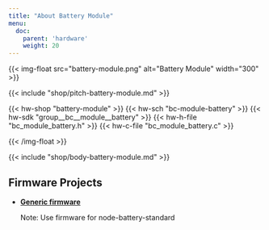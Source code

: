 ```yaml
---
title: "About Battery Module"
menu:
  doc:
    parent: 'hardware'
    weight: 20
---
```


{{< img-float src="battery-module.png" alt="Battery Module" width="300" >}}

{{< include "shop/pitch-battery-module.md" >}}

{{< hw-shop "battery-module" >}}
{{< hw-sch "bc-module-battery" >}}
{{< hw-sdk "group__bc__module__battery" >}}
{{< hw-h-file "bc_module_battery.h" >}}
{{< hw-c-file "bc_module_battery.c" >}}

{{< /img-float >}}

{{< include "shop/body-battery-module.md" >}}

## Firmware Projects

* [**Generic firmware**](https://github.com/bigclownlabs/bcf-generic-node/releases)

    Note: Use firmware for node-battery-standard

